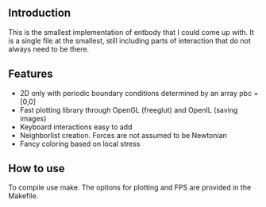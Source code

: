 Introduction
------------
This is the smallest implementation of entbody that I could come up with.
It is a single file at the smallest, still including parts of interaction
that do not always need to be there.

Features
--------
- 2D only with periodic boundary conditions determined by an array pbc = [0,0]
- Fast plotting library through OpenGL (freeglut) and OpenIL (saving images)
- Keyboard interactions easy to add
- Neighborlist creation. Forces are not assumed to be Newtonian
- Fancy coloring based on local stress

How to use
----------
To compile use make.  The options for plotting and FPS are provided in the Makefile.
